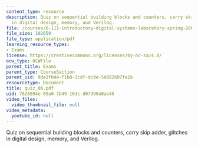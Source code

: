 ```yaml
---
content_type: resource
description: Quiz on sequential building blocks and counters, carry skip adder, glitches
  in digital design, memory, and Verilog.
file: /courses/6-111-introductory-digital-systems-laboratory-spring-2006/7628894e09a07b49163cd07d90a0ae45_quiz_06.pdf
file_size: 102659
file_type: application/pdf
learning_resource_types:
- Exams
license: https://creativecommons.org/licenses/by-nc-sa/4.0/
ocw_type: OCWFile
parent_title: Exams
parent_type: CourseSection
parent_uid: 9de2f044-f1b8-3cdf-dc9e-5d882607fe1b
resourcetype: Document
title: quiz_06.pdf
uid: 7628894e-09a0-7b49-163c-d07d90a0ae45
video_files:
  video_thumbnail_file: null
video_metadata:
  youtube_id: null
---
```

Quiz on sequential building blocks and counters, carry skip adder, glitches in digital design, memory, and Verilog.